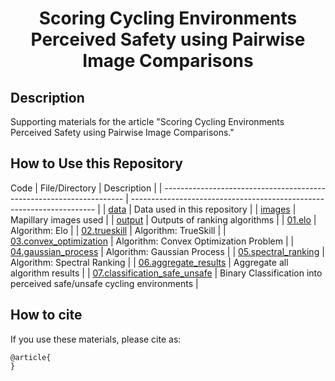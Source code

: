 # <p align="center">Scoring Cycling Environments Perceived Safety using Pairwise Image Comparisons</p>

## Description

Supporting materials for the article "Scoring Cycling Environments Perceived Safety using Pairwise Image Comparisons."

## How to Use this Repository

Code
| File/Directory                                                       | Description                                                           |
| -------------------------------------------------------------------- | --------------------------------------------------------------------- |
| [data](data/)                                                        | Data used in this repository                                          |
| [images](images/)                                                    | Mapillary images used                                                 |
| [output](output/)                                                    | Outputs of ranking algorithms                                         |
| [01.elo](01.elo.ipynb)                                               | Algorithm: Elo                                                        |
| [02.trueskill](02.trueskill.ipynb)                                   | Algorithm: TrueSkill                                                  |
| [03.convex_optimization](03.convex_optimization.ipynb)               | Algorithm: Convex Optimization Problem                                |
| [04.gaussian_process](04.gaussian_process.ipynb)                     | Algorithm: Gaussian Process                                           |
| [05.spectral_ranking](05.spectral_ranking.ipynb)                     | Algorithm: Spectral Ranking                                           |
| [06.aggregate_results](06.aggregate_results.ipynb)                   | Aggregate all algorithm results                                       |
| [07.classification_safe_unsafe](07.classification_safe_unsafe.ipynb) | Binary Classification into perceived safe/unsafe cycling environments |


## How to cite

If you use these materials, please cite as:


```
@article{
}
```


























